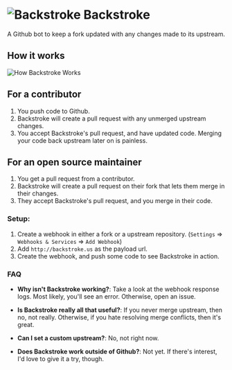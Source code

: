 ![Backstroke](https://rawgit.com/1egoman/backstroke/master/assets/logo.svg)
Backstroke
===
A Github bot to keep a fork updated with any changes made to its upstream.

## How it works
![How Backstroke Works](https://rawgit.com/1egoman/backstroke/master/assets/map.svg)

## For a contributor
1. You push code to Github.
2. Backstroke will create a pull request with any unmerged upstream changes.
3. You accept Backstroke's pull request, and have updated code. Merging your code back upstream later on is painless.

## For an open source maintainer
1. You get a pull request from a contributor.
2. Backstroke will create a pull request on their fork that lets them merge in
   their changes.
3. They accept Backstroke's pull request, and you merge in their code.

### Setup:
1. Create a webhook in either a fork or a upstream repository. (`Settings` => `Webhooks & Services` => `Add Webhook`)
3. Add `http://backstroke.us` as the payload url.
4. Create the webhook, and push some code to see Backstroke in action.

### FAQ
- **Why isn't Backstroke working?**: Take a look at the webhook response logs. Most likely, you'll see an error. Otherwise, open an issue.

- **Is Backstroke really all that useful?**: If you never merge upstream, then no, not really. Otherwise, if you hate
resolving merge conflicts, then it's great.

- **Can I set a custom upstream?**: No, not right now. 

- **Does Backstroke work outside of Github?**: Not yet. If there's interest, I'd love to give it a try, though.
